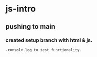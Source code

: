 # js-intro
## pushing to main
### created setup branch with html & js. 
    -console log to test functionality.